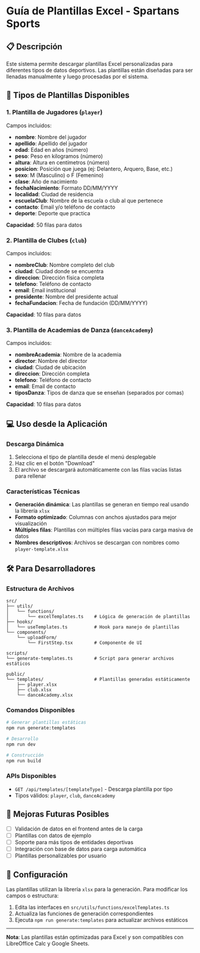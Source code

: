 # Guía de Plantillas Excel - Spartans Sports

## 📋 Descripción
Este sistema permite descargar plantillas Excel personalizadas para diferentes tipos de datos deportivos. Las plantillas están diseñadas para ser llenadas manualmente y luego procesadas por el sistema.

## 🔄 Tipos de Plantillas Disponibles

### 1. **Plantilla de Jugadores** (`player`)
Campos incluidos:
- **nombre**: Nombre del jugador
- **apellido**: Apellido del jugador  
- **edad**: Edad en años (número)
- **peso**: Peso en kilogramos (número)
- **altura**: Altura en centímetros (número)
- **posicion**: Posición que juega (ej: Delantero, Arquero, Base, etc.)
- **sexo**: M (Masculino) o F (Femenino)
- **clase**: Año de nacimiento
- **fechaNacimiento**: Formato DD/MM/YYYY
- **localidad**: Ciudad de residencia
- **escuelaClub**: Nombre de la escuela o club al que pertenece
- **contacto**: Email y/o teléfono de contacto
- **deporte**: Deporte que practica

**Capacidad**: 50 filas para datos

### 2. **Plantilla de Clubes** (`club`)
Campos incluidos:
- **nombreClub**: Nombre completo del club
- **ciudad**: Ciudad donde se encuentra
- **direccion**: Dirección física completa
- **telefono**: Teléfono de contacto
- **email**: Email institucional
- **presidente**: Nombre del presidente actual
- **fechaFundacion**: Fecha de fundación (DD/MM/YYYY)

**Capacidad**: 10 filas para datos

### 3. **Plantilla de Academias de Danza** (`danceAcademy`)
Campos incluidos:
- **nombreAcademia**: Nombre de la academia
- **director**: Nombre del director
- **ciudad**: Ciudad de ubicación
- **direccion**: Dirección completa
- **telefono**: Teléfono de contacto
- **email**: Email de contacto
- **tiposDanza**: Tipos de danza que se enseñan (separados por comas)

**Capacidad**: 10 filas para datos

## 💻 Uso desde la Aplicación

### Descarga Dinámica
1. Selecciona el tipo de plantilla desde el menú desplegable
2. Haz clic en el botón "Download" 
3. El archivo se descargará automáticamente con las filas vacías listas para rellenar

### Características Técnicas
- **Generación dinámica**: Las plantillas se generan en tiempo real usando la librería `xlsx`
- **Formato optimizado**: Columnas con anchos ajustados para mejor visualización
- **Múltiples filas**: Plantillas con múltiples filas vacías para carga masiva de datos
- **Nombres descriptivos**: Archivos se descargan con nombres como `player-template.xlsx`

## 🛠 Para Desarrolladores

### Estructura de Archivos
```
src/
├── utils/
│   └── functions/
│       └── excelTemplates.ts    # Lógica de generación de plantillas
├── hooks/
│   └── useTemplates.ts          # Hook para manejo de plantillas
└── components/
    └── uploadForm/
        └── FirstStep.tsx        # Componente de UI

scripts/
└── generate-templates.ts        # Script para generar archivos estáticos

public/
└── templates/                   # Plantillas generadas estáticamente
    ├── player.xlsx
    ├── club.xlsx
    └── danceAcademy.xlsx
```

### Comandos Disponibles
```bash
# Generar plantillas estáticas
npm run generate:templates

# Desarrollo
npm run dev

# Construcción
npm run build
```

### APIs Disponibles
- `GET /api/templates/[templateType]` - Descarga plantilla por tipo
- Tipos válidos: `player`, `club`, `danceAcademy`

## 🎯 Mejoras Futuras Posibles
- [ ] Validación de datos en el frontend antes de la carga
- [ ] Plantillas con datos de ejemplo
- [ ] Soporte para más tipos de entidades deportivas
- [ ] Integración con base de datos para carga automática
- [ ] Plantillas personalizables por usuario

## 🔧 Configuración
Las plantillas utilizan la librería `xlsx` para la generación. Para modificar los campos o estructura:

1. Edita las interfaces en `src/utils/functions/excelTemplates.ts`
2. Actualiza las funciones de generación correspondientes
3. Ejecuta `npm run generate:templates` para actualizar archivos estáticos

---

**Nota**: Las plantillas están optimizadas para Excel y son compatibles con LibreOffice Calc y Google Sheets.

